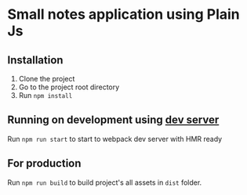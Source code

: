 # Small notes application using Plain Js

## Installation
1. Clone the project
2. Go to the project root directory
3. Run `npm install`

## Running on development using [dev server](https://github.com/webpack/webpack-dev-server)

Run `npm run start` to start to webpack dev server with HMR ready

## For production 

Run `npm run build` to build project's all assets in `dist` folder.
